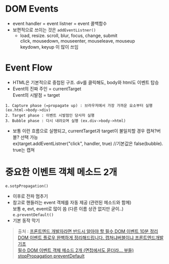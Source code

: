 # DOM Events
* event handler = event listner = event 콜백함수   
* 보편적으로 쓰이는 것은 ```addEventListner()```
  * load, resize. scroll, blur, focus, change, submit   
    click, mousedown, mouseenter, mouseleave, mouseup   
    keydown, keyup 이 많이 쓰임
    
# Event Flow
* HTML은 기본적으로 중첩된 구조. div를 클릭해도, body와 html도 이벤트 탑승
* Event의 진짜 주인 = currentTarget   
Event의 시발점 = target
```
1. Capture phase (=propagate up) : 브라우저에서 가장 가까운 요소부터 실행 (ex.html->body->div)
2. Target phase : 이벤트 시발점인 당사자 실행
3. Bubble phase : 다시 내려오며 실행 (ex.div->body->html)
```
* 보통 이런 흐름으로 실행되고, currentTarget과 target이 불일치할 경우 캡쳐?버블? 선택 가능   
ex)target.addEventListner("click", handler, true) //기본값은 false(bubble). true는 캡쳐

# 중요한 이벤트 객체 메소드 2개
```e.sotpPropagation()```
* 이후로 전파 멈추기
* 참고로 핸들러는 event 객체를 자동 제공 (관련된 메소드와 함께)   
보통 e, evt, event로 많이 씀 (다른 이름 상관 없지만 굳이..)   
```e.preventDefault()```
* 기본 동작 막기

 > 출처 : [프론트엔드 개발자라면 반드시 알아야 할 필수 DOM 이벤트 10분 정리](https://www.youtube.com/watch?v=it46nEygRcM)   
 [DOM 이벤트 플로우 완벽하게 정리해드립니다. 캡쳐냐버블이냐 프론트엔드개발기초](https://www.youtube.com/watch?v=7gKtNC3b_S8)   
 [필수 DOM 이벤트 객체 메소드 2개 (면접에서도 묻더라... 부들) stopPropagation preventDefault](https://www.youtube.com/watch?v=SbSAlxw9Lz8)
